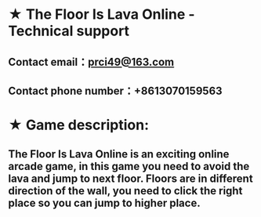 # ★ The Floor Is Lava Online - Technical support

## Contact email：prci49@163.com

## Contact phone number：+8613070159563

# ★ Game description:

## The Floor Is Lava Online is an exciting online arcade game, in this game you need to avoid the lava and jump to next floor. Floors are in different direction of the wall, you need to click the right place so you can jump to higher place. 
